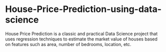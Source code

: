 # House-Price-Prediction-using-data-science
House Price Prediction is a classic and practical Data Science project that uses regression techniques to estimate the market value of houses based on features such as area, number of bedrooms, location, etc.
